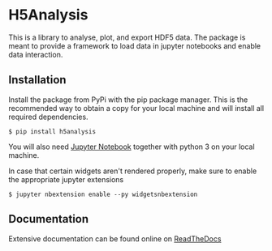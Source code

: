# H5Analysis

This is a library to analyse, plot, and export HDF5 data. The package is meant to provide a framework to load data in jupyter notebooks and enable data interaction.

## Installation

Install the package from PyPi with the pip package manager. This is the recommended way to obtain a copy for your local machine and will install all required dependencies.

```
$ pip install h5analysis
```

You will also need [Jupyter Notebook](https://github.com/jupyter) together with python 3 on your local machine.

In case that certain widgets aren't rendered properly, make sure to enable the appropriate jupyter extensions

```
$ jupyter nbextension enable --py widgetsnbextension
```

## Documentation

Extensive documentation can be found online on [ReadTheDocs](https://h5analysis.readthedocs.io/latest/index.html)